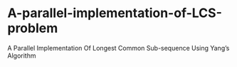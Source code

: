 # A-parallel-implementation-of-LCS-problem
A Parallel Implementation Of Longest Common Sub-sequence Using Yang’s Algorithm
